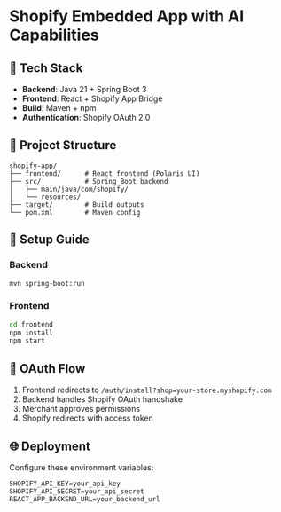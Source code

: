 # Shopify Embedded App with AI Capabilities

## 🚀 Tech Stack
- **Backend**: Java 21 + Spring Boot 3
- **Frontend**: React + Shopify App Bridge
- **Build**: Maven + npm
- **Authentication**: Shopify OAuth 2.0

## 📂 Project Structure
```
shopify-app/
├── frontend/      # React frontend (Polaris UI)
├── src/           # Spring Boot backend
│   ├── main/java/com/shopify/
│   └── resources/
├── target/        # Build outputs
└── pom.xml        # Maven config
```

## 🔧 Setup Guide

### Backend
```bash
mvn spring-boot:run
```

### Frontend
```bash
cd frontend
npm install
npm start
```

## 🔐 OAuth Flow
1. Frontend redirects to `/auth/install?shop=your-store.myshopify.com`
2. Backend handles Shopify OAuth handshake
3. Merchant approves permissions
4. Shopify redirects with access token

## 🌐 Deployment
Configure these environment variables:
```env
SHOPIFY_API_KEY=your_api_key
SHOPIFY_API_SECRET=your_api_secret
REACT_APP_BACKEND_URL=your_backend_url
```